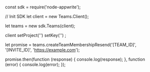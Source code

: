 const sdk = require('node-appwrite');

// Init SDK
let client = new Teams.Client();

let teams = new sdk.Teams(client);

client
    setProject('')
    setKey('')
;

let promise = teams.createTeamMembershipResend('[TEAM_ID]', '[INVITE_ID]', 'https://example.com');

promise.then(function (response) {
    console.log(response);
}, function (error) {
    console.log(error);
});